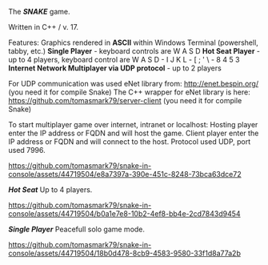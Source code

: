 The ***SNAKE*** game.

Written in C++ / v. 17.

Features:
Graphics rendered in **ASCII** within Windows Terminal (powershell, tabby, etc.)
**Single Player** - keyboard controls are W A S D
**Hot Seat Player** - up to 4 players, keyboard control are W A S D - I J K L - [ ; ' \ - 8 4 5 3
**Internet Network Multiplayer via UDP protocol**  - up to 2 players

For UDP communication was used eNet library from: http://enet.bespin.org/ (you need it for compile Snake)
The C++ wrapper for eNet library is here: https://github.com/tomasmark79/server-client (you need it for compile Snake)

To start multiplayer game over internet, intranet or localhost:
Hosting player enter the IP address or FQDN and will host the game.
Client player enter the IP address or FQDN and will connect to the host.
Protocol used UDP, port used 7996.

https://github.com/tomasmark79/snake-in-console/assets/44719504/e8a7397a-390e-451c-8248-73bca63dce72

***Hot Seat***
Up to 4 players.

https://github.com/tomasmark79/snake-in-console/assets/44719504/b0a1e7e8-10b2-4ef8-bb4e-2cd7843d9454

***Single Player***
Peacefull solo game mode.

https://github.com/tomasmark79/snake-in-console/assets/44719504/18b0d478-8cb9-4583-9580-33f1d8a77a2b



